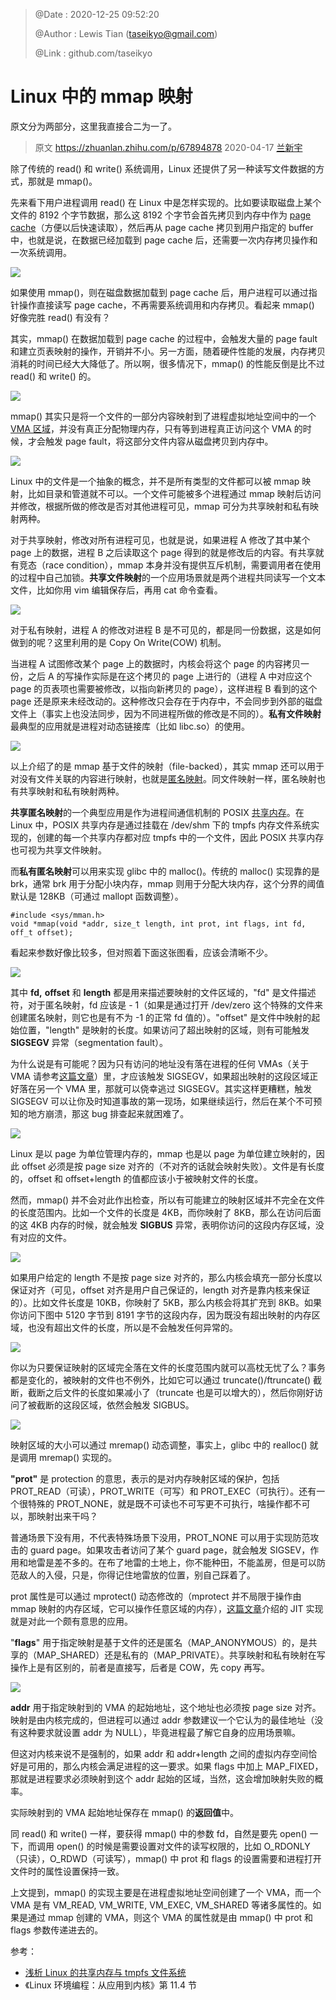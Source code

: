 > @Date    : 2020-12-25 09:52:20
>
> @Author  : Lewis Tian (taseikyo@gmail.com)
>
> @Link    : github.com/taseikyo

# Linux 中的 mmap 映射

原文分为两部分，这里我直接合二为一了。

> 原文 https://zhuanlan.zhihu.com/p/67894878 2020-04-17 [兰新宇](https://www.zhihu.com/people/lan-xin-yu)

除了传统的 read() 和 write() 系统调用，Linux 还提供了另一种读写文件数据的方式，那就是 mmap()。

先来看下用户进程调用 read() 在 Linux 中是怎样实现的。比如要读取磁盘上某个文件的 8192 个字节数据，那么这 8192 个字节会首先拷贝到内存中作为 [page cache](https://zhuanlan.zhihu.com/p/68071761)（方便以后快速读取），然后再从 page cache 拷贝到用户指定的 buffer 中，也就是说，在数据已经加载到 page cache 后，还需要一次内存拷贝操作和一次系统调用。

![](../../../images/2020/12/v2-133afde38ea7205e52bfbdafc1348d0b_r.jpg)

如果使用 mmap()，则在磁盘数据加载到 page cache 后，用户进程可以通过指针操作直接读写 page cache，不再需要系统调用和内存拷贝。看起来 mmap() 好像完胜 read() 有没有？

其实，mmap() 在数据加载到 page cache 的过程中，会触发大量的 page fault 和建立页表映射的操作，开销并不小。另一方面，随着硬件性能的发展，内存拷贝消耗的时间已经大大降低了。所以啊，很多情况下，mmap() 的性能反倒是比不过 read() 和 write() 的。

![](../../../images/2020/12/v2-302ff3afccdff6841f18b5eadd437c76_r.jpg)

mmap() 其实只是将一个文件的一部分内容映射到了进程虚拟地址空间中的一个 [VMA 区域](https://zhuanlan.zhihu.com/p/67936075)，并没有真正分配物理内存，只有等到进程真正访问这个 VMA 的时候，才会触发 page fault，将这部分文件内容从磁盘拷贝到内存中。

![](../../../images/2020/12/v2-823536c62751ea3d0276c44a03478724_r.jpg)

Linux 中的文件是一个抽象的概念，并不是所有类型的文件都可以被 mmap 映射，比如目录和管道就不可以。一个文件可能被多个进程通过 mmap 映射后访问并修改，根据所做的修改是否对其他进程可见，mmap 可分为共享映射和私有映射两种。

对于共享映射，修改对所有进程可见，也就是说，如果进程 A 修改了其中某个 page 上的数据，进程 B 之后读取这个 page 得到的就是修改后的内容。有共享就有竞态（race condition），mmap 本身并没有提供互斥机制，需要调用者在使用的过程中自己加锁。**共享文件映射**的一个应用场景就是两个进程共同读写一个文本文件，比如你用 vim 编辑保存后，再用 cat 命令查看。

![](../../../images/2020/12/v2-140f5ba06608c1c73e5d5b3ba2ee7ecf_r.jpg)

对于私有映射，进程 A 的修改对进程 B 是不可见的，都是同一份数据，这是如何做到的呢？这里利用的是 Copy On Write(COW) 机制。

当进程 A 试图修改某个 page 上的数据时，内核会将这个 page 的内容拷贝一份，之后 A 的写操作实际是在这个拷贝的 page 上进行的（进程 A 中对应这个 page 的页表项也需要被修改，以指向新拷贝的 page），这样进程 B 看到的这个 page 还是原来未经改动的。这种修改只会存在于内存中，不会同步到外部的磁盘文件上（事实上也没法同步，因为不同进程所做的修改是不同的）。**私有文件映射**最典型的应用就是进程对动态链接库（比如 libc.so）的使用。

![](../../../images/2020/12/v2-65d8a834c49848e44f95e458edb801c7_r.jpg)

以上介绍了的是 mmap 基于文件的映射（file-backed），其实 mmap 还可以用于对没有文件关联的内容进行映射，也就是[匿名映射](https://zhuanlan.zhihu.com/p/70964551)。同文件映射一样，匿名映射也有共享映射和私有映射两种。

**共享匿名映射**的一个典型应用是作为进程间通信机制的 POSIX [共享内存](http://hustcat.github.io/shared-memory-tmpfs/)。在 Linux 中，POSIX 共享内存是通过挂载在 /dev/shm 下的 tmpfs 内存文件系统实现的，创建的每一个共享内存都对应 tmpfs 中的一个文件，因此 POSIX 共享内存也可视为共享文件映射。

而**私有匿名映射**可以用来实现 glibc 中的 malloc()。传统的 malloc() 实现靠的是 brk，通常 brk 用于分配小块内存，mmap 则用于分配大块内存，这个分界的阈值默认是 128KB（可通过 mallopt 函数调整）。

```
#include <sys/mman.h>
void *mmap(void *addr, size_t length, int prot, int flags, int fd, off_t offset);
```

看起来参数好像比较多，但对照着下面这张图看，应该会清晰不少。

![](../../../images/2020/12/v2-28925ce9a749387ce2051566cd1e8d53_r.jpg)

其中 **fd,** **offset** 和 **length** 都是用来描述要映射的文件区域的，"fd" 是文件描述符，对于匿名映射，fd 应该是 - 1（如果是通过打开 /dev/zero 这个特殊的文件来创建匿名映射，则它也是有不为 -1 的正常 fd 值的）。"offset" 是文件中映射的起始位置，"length" 是映射的长度。如果访问了超出映射的区域，则有可能触发 **SIGSEGV** 异常（segmentation fault）。

为什么说是有可能呢？因为只有访问的地址没有落在进程的任何 VMAs（关于 VMA 请参考[这篇文章](https://zhuanlan.zhihu.com/p/67936075)）里，才应该触发 SIGSEGV，如果超出映射的这段区域正好落在另一个 VMA 里，那就可以侥幸逃过 SIGSEGV。其实这样更糟糕，触发 SIGSEGV 可以让你及时知道事故的第一现场，如果继续运行，然后在某个不可预知的地方崩溃，那这 bug 排查起来就困难了。

![](../../../images/2020/12/v2-6d4243200ce2207c71bd0f26a8595f1f_r.jpg)

Linux 是以 page 为单位管理内存的，mmap 也是以 page 为单位建立映射的，因此 offset 必须是按 page size 对齐的（不对齐的话就会映射失败）。文件是有长度的，offset 和 offset+length 的值都应该小于被映射文件的长度。

然而，mmap() 并不会对此作出检查，所以有可能建立的映射区域并不完全在文件的长度范围内。比如一个文件的长度是 4KB，而你映射了 8KB，那么在访问后面的这 4KB 内存的时候，就会触发 **SIGBUS** 异常，表明你访问的这段内存区域，没有对应的文件。

![](../../../images/2020/12/v2-7ca79e92be8b564925267621b516d625_r.jpg)

如果用户给定的 length 不是按 page size 对齐的，那么内核会填充一部分长度以保证对齐（可见，offset 对齐是用户自己保证的，length 对齐是靠内核来保证的）。比如文件长度是 10KB，你映射了 5KB，那么内核会将其扩充到 8KB。如果你访问下图中 5120 字节到 8191 字节的这段内存，因为既没有超出映射的内存区域，也没有超出文件的长度，所以是不会触发任何异常的。

![](../../../images/2020/12/v2-af61391e8af7744819357ecdc1f02b04_r.jpg)

你以为只要保证映射的区域完全落在文件的长度范围内就可以高枕无忧了么？事务都是变化的，被映射的文件也不例外，比如它可以通过 truncate()/ftruncate() 截断，截断之后文件的长度如果减小了（truncate 也是可以增大的），然后你刚好访问了被截断的这段区域，依然会触发 SIGBUS。

![](../../../images/2020/12/v2-721a8bbe1bcb72a9ca1f8fb5b5a8cea7_r.jpg)

映射区域的大小可以通过 mremap() 动态调整，事实上，glibc 中的 realloc() 就是调用 mremap() 实现的。

**"prot"** 是 protection 的意思，表示的是对内存映射区域的保护，包括 PROT_READ（可读），PROT_WRITE（可写）和 PROT_EXEC（可执行）。还有一个很特殊的 PROT_NONE，就是既不可读也不可写更不可执行，啥操作都不可以，那映射出来干吗？

普通场景下没有用，不代表特殊场景下没用，PROT_NONE 可以用于实现防范攻击的 guard page。如果攻击者访问了某个 guard page，就会触发 SIGSEV，作用和地雷是差不多的。在布了地雷的土地上，你不能种田，不能盖房，但是可以防范敌人的入侵，只是，你得记住地雷放的位置，别自己踩着了。

prot 属性是可以通过 mprotect() 动态修改的（mprotect 并不局限于操作由 mmap 映射的内存区域，它可以操作任意区域的内存），[这篇文章](https://zhuanlan.zhihu.com/p/64713140)介绍的 JIT 实现就是对此一个颇有意思的应用。

"**flags**" 用于指定映射是基于文件的还是匿名（MAP_ANONYMOUS）的，是共享的（MAP_SHARED）还是私有的（MAP_PRIVATE）。共享映射和私有映射在写操作上是有区别的，前者是直接写，后者是 COW，先 copy 再写。

![](../../../images/2020/12/v2-6eaae296683dd2adc07930f737509438_r.jpg)

**addr** 用于指定映射到的 VMA 的起始地址，这个地址也必须按 page size 对齐。映射是由内核完成的，但进程可以通过 addr 参数建议一个它认为的最佳地址（没有这种要求就设置 addr 为 NULL），毕竟进程最了解它自身的应用场景嘛。

但这对内核来说不是强制的，如果 addr 和 addr+length 之间的虚拟内存空间恰好是可用的，那么内核会满足进程的这一要求。如果 flags 中加上 MAP_FIXED，那就是进程要求必须映射到这个 addr 起始的区域，当然，这会增加映射失败的概率。

实际映射到的 VMA 起始地址保存在 mmap() 的**返回值**中。

同 read() 和 write() 一样，要获得 mmap() 中的参数 fd，自然是要先 open() 一下，而调用 open() 的时候是需要设置对文件的读写权限的，比如 O_RDONLY（只读），O_RDWD（可读写），mmap() 中 prot 和 flags 的设置需要和进程打开文件时的属性设置保持一致。

上文提到，mmap() 的实现主要是在进程虚拟地址空间创建了一个 VMA，而一个 VMA 是有 VM_READ, VM_WRITE, VM_EXEC, VM_SHARED 等诸多属性的。如果是通过 mmap 创建的 VMA，则这个 VMA 的属性就是由 mmap() 中 prot 和 flags 参数传递进去的。

参考：

- [浅析 Linux 的共享内存与 tmpfs 文件系统](http://hustcat.github.io/shared-memory-tmpfs/)
- 《Linux 环境编程：从应用到内核》第 11.4 节